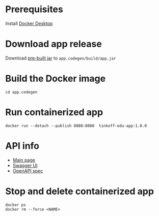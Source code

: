 Prerequisites
=============
Install [Docker Desktop](https://docs.docker.com/desktop/)

Download app release
====================
Download [pre-built jar](https://www.dropbox.com/s/g0er6zwnsycdrc5/app-dev.jar) to `app.codegen/build/app.jar`

Build the Docker image
======================
```shell
cd app.codegen
```

Run containerized app
=====================
```shell
docker run --detach --publish 8080:8080  tinkoff-edu-app:1.0.0
```

API info
========
- [Main page](http://localhost:8080)
- [Swagger UI](http://localhost:8080/admin/docs)
- [OpenAPI spec](http://localhost:8080/v3/api-docs/springdocDefault)

Stop and delete containerized app
=================================
```shell
docker ps
docker rm --force <NAME>
```
